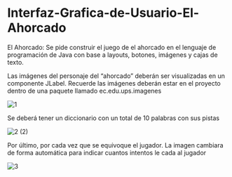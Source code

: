 # Interfaz-Grafica-de-Usuario-El-Ahorcado

 El Ahorcado: Se pide construir el juego de el ahorcado en el lenguaje de programación de Java con base a layouts, botones, imágenes y cajas de texto.
 
 Las imágenes del personaje del “ahorcado” deberán ser visualizadas en un componente JLabel. Recuerde las imágenes deberán estar en el proyecto dentro de una paquete llamado ec.edu.ups.imagenes
 
 ![1](https://user-images.githubusercontent.com/49033454/57346589-b1ee9b80-7114-11e9-892a-e341d2a201fa.png)
 
 Se deberá tener un diccionario con un total de 10 palabras con sus pistas
 
 ![2 (2)](https://user-images.githubusercontent.com/49033454/57346674-0abe3400-7115-11e9-9f3f-1712b6f21e10.png)
 
 Por último, por cada vez que se equivoque el jugador. La imagen cambiara de forma automática para indicar cuantos intentos le cada al jugador
 
 ![3](https://user-images.githubusercontent.com/49033454/57346725-49ec8500-7115-11e9-8bcc-9c4b98f9db9e.png)
